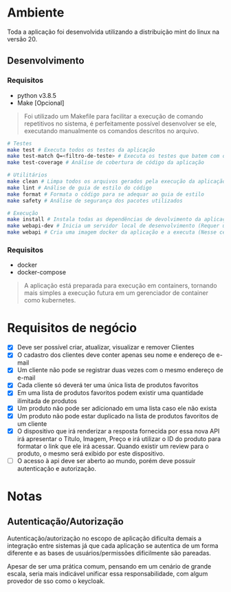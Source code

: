 # Ambiente

Toda a aplicação foi desenvolvida utilizando a distribuição mint do linux na versão 20.

## Desenvolvimento

### Requisitos
- python v3.8.5
- Make [Opcional]
> Foi utilizado um Makefile para facilitar a execução de comando
> repetitivos no sistema, é perfeitamente possível desenvolver se ele,
> executando manualmente os comandos descritos no arquivo.

```sh
# Testes
make test # Executa todos os testes da aplicação
make test-match Q=<filtro-de-teste> # Executa os testes que batem com o filtro informado
make test-coverage # Análise de cobertura de código da aplicação

# Utilitários
make clean # Limpa todos os arquivos gerados pela execução da aplicação/testes
make lint # Análise de guia de estilo do código
make format # Formata o código para se adequar ao guia de estilo
make safety # Análise de segurança dos pacotes utilizados

# Execução
make install # Instala todas as dependências de devolvimento da aplicação
make webapi-dev # Inicia um servidor local de desenvolvimento (Requer uma instância de mongodb em execução)
make webapi # Cria uma imagem docker da aplicação e a executa (Nesse cenário o mongodb já é providenciado pelo docker-compose)
```

### Requisitos
- docker
- docker-compose
> A aplicação está preparada para execução em containers, tornando mais simples a execução futura em um gerenciador de container como kubernetes.

# Requisitos de negócio

- [x] Deve ser possível criar, atualizar, visualizar e remover Clientes
- [x] O cadastro dos clientes deve conter apenas seu nome e endereço de e-mail
- [x] Um cliente não pode se registrar duas vezes com o mesmo endereço de e-mail
- [x] Cada cliente só deverá ter uma única lista de produtos favoritos
- [x] Em uma lista de produtos favoritos podem existir uma quantidade ilimitada de produtos
- [x] Um produto não pode ser adicionado em uma lista caso ele não exista
- [x] Um produto não pode estar duplicado na lista de produtos favoritos de um cliente
- [x] O dispositivo que irá renderizar a resposta fornecida por essa nova API irá apresentar o Título, Imagem, Preço e irá utilizar o ID do produto para formatar o link que ele irá acessar. Quando existir um review para o produto, o mesmo será exibido por este dispositivo.
- [ ] O acesso à api deve ser aberto ao mundo, porém deve possuir autenticação e autorização.

# Notas

## Autenticação/Autorização
Autenticação/autorização no escopo de aplicação dificulta demais a integração entre sistemas já que cada aplicação se autentica de um forma diferente e as bases de usuários/permissões dificilmente são pareadas.

Apesar de ser uma prática comum, pensando em um cenário de grande escala, seria mais indicável unificar essa responsabilidade, com algum provedor de sso como o keycloak.
